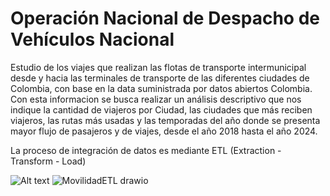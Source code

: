 # Operación Nacional de Despacho de Vehículos Nacional

Estudio de los viajes que realizan las flotas de transporte intermunicipal desde y hacia las terminales de transporte de las diferentes ciudades de Colombia, con base en la data suministrada por datos abiertos Colombia. Con esta informacion se busca realizar un análisis descriptivo que nos indique la cantidad de viajeros por Ciudad, las ciudades que más reciben viajeros, las rutas más usadas y las temporadas del año donde se presenta mayor flujo de pasajeros y de viajes, desde el año 2018 hasta el año 2024.			

La proceso de integración de datos es mediante ETL (Extraction - Transform - Load) 

![Alt text](https://viewer.diagrams.net/?tags=%7B%7D&edit=_blank&layers=1&nav=1#G16gVEgP9TdQs-fiTvyBswOrRX0GJJcoCE)
![MovilidadETL drawio](https://github.com/user-attachments/assets/ed3f0f33-5a1a-4b1b-a73e-2b17937b8f17)
